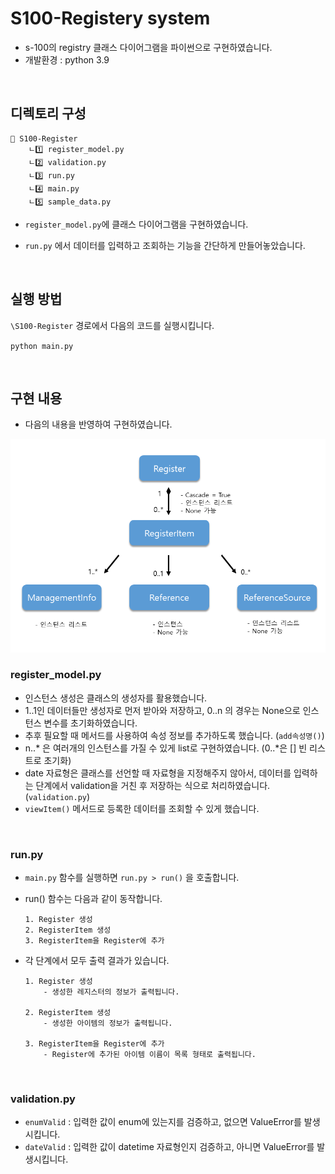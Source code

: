 # S100-Registery system
- s-100의 registry 클래스 다이어그램을 파이썬으로 구현하였습니다.
- 개발환경 : python 3.9

<br>


## 디렉토리 구성

```
📁 S100-Register
	ㄴ1️⃣ register_model.py
	ㄴ2️⃣ validation.py
	ㄴ3️⃣ run.py
	ㄴ4️⃣ main.py
	ㄴ5️⃣ sample_data.py
```

- `register_model.py`에 클래스 다이어그램을 구현하였습니다.

- `run.py` 에서 데이터를 입력하고 조회하는 기능을 간단하게 만들어놓았습니다.

<br>


## 실행 방법

`\S100-Register` 경로에서 다음의 코드를 실행시킵니다. 

`python main.py`


<br>

## 구현 내용 

- 다음의 내용을 반영하여 구현하였습니다.

![](img/classDiagram.PNG)
<br>

### register_model.py

- 인스턴스 생성은 클래스의 생성자를 활용했습니다. 
- 1..1인 데이터들만 생성자로 먼저 받아와 저장하고, 0..n 의 경우는 None으로 인스턴스 변수를 초기화하였습니다.
- 추후 필요할 때 메서드를 사용하여 속성 정보를 추가하도록 했습니다. (`add속성명()`)
- n..* 은 여러개의 인스턴스를 가질 수 있게 list로 구현하였습니다. (0..*은 [] 빈 리스트로 초기화)
- date 자료형은 클래스를 선언할 때 자료형을 지정해주지 않아서, 데이터를 입력하는 단계에서 validation을 거친 후 저장하는 식으로 처리하였습니다. (`validation.py`)
-  `viewItem()` 메서드로 등록한 데이터를 조회할 수 있게 했습니다.
<br>

### run.py

- `main.py` 함수를 실행하면  `run.py > run()` 을 호출합니다.
- run() 함수는 다음과 같이 동작합니다.
	```
	1. Register 생성
	2. RegisterItem 생성
	3. RegisterItem을 Register에 추가
	```

- 각 단계에서 모두 출력 결과가 있습니다.
	```
	1. Register 생성
		- 생성한 레지스터의 정보가 출력됩니다.
	
	2. RegisterItem 생성
		- 생성한 아이템의 정보가 출력됩니다.
	
	3. RegisterItem을 Register에 추가
		- Register에 추가된 아이템 이름이 목록 형태로 출력됩니다.
	```

<br>

### validation.py
- `enumValid` : 입력한 값이 enum에 있는지를 검증하고, 없으면 ValueError를 발생시킵니다.
- `dateValid` : 입력한 값이 datetime 자료형인지 검증하고, 아니면 ValueError를 발생시킵니다.
